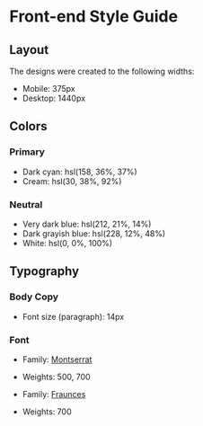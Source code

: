 # Front-end Style Guide

## Layout

The designs were created to the following widths:

- Mobile: 375px
- Desktop: 1440px

## Colors

### Primary

- Dark cyan: hsl(158, 36%, 37%)
- Cream: hsl(30, 38%, 92%)

### Neutral

- Very dark blue: hsl(212, 21%, 14%)
- Dark grayish blue: hsl(228, 12%, 48%)
- White: hsl(0, 0%, 100%)

## Typography

### Body Copy

- Font size (paragraph): 14px

### Font


- Family: [Montserrat](https://fonts.google.com/specimen/Montserrat)

- Weights: 500, 700

- Family: [Fraunces](https://fonts.google.com/specimen/Fraunces)
- Weights: 700
